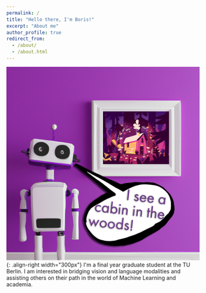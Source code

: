 ```yaml
---
permalink: /
title: "Hello there, I'm Boris!"
excerpt: "About me"
author_profile: true
redirect_from: 
  - /about/
  - /about.html
---
```




![Illustration of combining vision and language modalities](/images/image_to_text_vis.png){: .align-right width="300px"}
I'm a final year graduate student at the TU Berlin.
I am interested in bridging vision and language modalities and assisting others on their path in the world of Machine Learning and academia.

